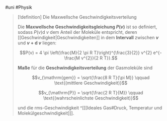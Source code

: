#uni #Physik 

> [!definition] Die Maxwellsche Geschwindigkeitsverteilung
> 
> Die **Maxwellsche Geschwindigkeitsgleichung $P(v)$** ist so definiert, sodass $P(v) \mathrm{d}\ v$ dem Anteil der Moleküle entspricht, deren [[Geschwindigkeit|Geschwindigkeiten]] in dem **Intervall** zwischen **$v$** und **$v + \mathrm{d}\ v$** liegen:
> 
> $$P(v) = 4 \pi \left(\frac{M}{2 \pi R T}\right)^{\frac{3}{2}} v^{2} e^{-\frac{M v^{2}}{2 R T}}.$$
> 
> **Maße** für die **Geschwindigkeitsverteilung** der Gasmoleküle sind
> 
> $$v_{\mathrm{gem}} = \sqrt{\frac{8 R T}{\pi M}} \qquad \text{(mittlere Geschwindigkeit)}$$
> 
> $$v_{\mathrm{P}} = \sqrt{\frac{2 R T}{M}} \qquad \text{(wahrscheinlichste Geschwindigkeit)}$$
> 
> und die $\mathrm{rms}$-Geschwindigkeit ^[[[Ideales Gas#Druck, Temperatur und Molekülgeschwindigkeit]]].